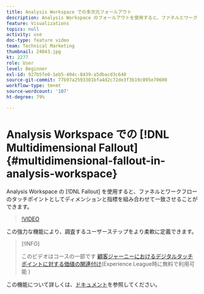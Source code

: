 ```yaml
---
title: Analysis Workspace での多次元フォールアウト
description: Analysis Workspace のフォールアウトを使用すると、ファネルとワークフローのタッチポイントとしてディメンションと指標を組み合わせて一致させることができます。
feature: Visualizations
topics: null
activity: use
doc-type: feature video
team: Technical Marketing
thumbnail: 24043.jpg
kt: 2277
role: User
level: Beginner
exl-id: 927b5fe0-1eb5-404c-8439-a5dbacd3c640
source-git-commit: 77b97a2593301bfa4d2c72de3f3b19c095e70600
workflow-type: tm+mt
source-wordcount: '107'
ht-degree: 79%

---
```


# Analysis Workspace での [!DNL Multidimensional Fallout] {#multidimensional-fallout-in-analysis-workspace}

Analysis Workspace の [!DNL Fallout] を使用すると、ファネルとワークフローのタッチポイントとしてディメンションと指標を組み合わせて一致させることができます。

>[!VIDEO](https://video.tv.adobe.com/v/24043/?quality=12)

この強力な機能により、調査するユーザーステップをより柔軟に定義できます。

>[!INFO]
>
> このビデオはコースの一部です [顧客ジャーニーにおけるデジタルタッチポイントに対する価値の関連付け](https://experienceleague.adobe.com/?recommended=Analytics-U-1-2020.2&amp;lang=ja)(Experience League時に無料で利用可能 )

この機能について詳しくは、[ドキュメント](https://experienceleague.adobe.com/docs/analytics/analyze/analysis-workspace/visualizations/fallout/configuring-interdimensional-fallout.html?lang=ja)を参照してください。
